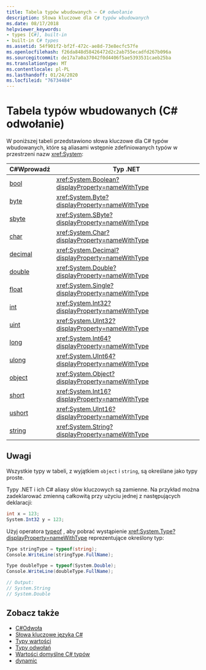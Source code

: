 ```yaml
---
title: Tabela typów wbudowanych — C# odwołanie
description: Słowa kluczowe dla C# typów wbudowanych
ms.date: 08/17/2018
helpviewer_keywords:
- types [C#], built-in
- built-in C# types
ms.assetid: 54f901f2-bf2f-472c-ae8d-73e8ecfc57fe
ms.openlocfilehash: f26da848d58426472d2c2ab755ecadfd267b096a
ms.sourcegitcommit: de17a7a0a37042f0d4406f5ae5393531caeb25ba
ms.translationtype: MT
ms.contentlocale: pl-PL
ms.lasthandoff: 01/24/2020
ms.locfileid: "76734484"
---
```

# <a name="built-in-types-table-c-reference"></a>Tabela typów wbudowanych (C# odwołanie)

W poniższej tabeli przedstawiono słowa kluczowe dla C# typów wbudowanych, które są aliasami wstępnie zdefiniowanych typów w przestrzeni nazw <xref:System>:

|C#Wprowadź|Typ .NET|  
|--------------|-------------------------|  
|[bool](../builtin-types/bool.md)|<xref:System.Boolean?displayProperty=nameWithType>|  
|[byte](../builtin-types/integral-numeric-types.md)|<xref:System.Byte?displayProperty=nameWithType>|  
|[sbyte](../builtin-types/integral-numeric-types.md)|<xref:System.SByte?displayProperty=nameWithType>|  
|[char](../builtin-types/char.md)|<xref:System.Char?displayProperty=nameWithType>|  
|[decimal](../builtin-types/floating-point-numeric-types.md)|<xref:System.Decimal?displayProperty=nameWithType>|  
|[double](../builtin-types/floating-point-numeric-types.md)|<xref:System.Double?displayProperty=nameWithType>|  
|[float](../builtin-types/floating-point-numeric-types.md)|<xref:System.Single?displayProperty=nameWithType>|  
|[int](../builtin-types/integral-numeric-types.md)|<xref:System.Int32?displayProperty=nameWithType>|  
|[uint](../builtin-types/integral-numeric-types.md)|<xref:System.UInt32?displayProperty=nameWithType>|  
|[long](../builtin-types/integral-numeric-types.md)|<xref:System.Int64?displayProperty=nameWithType>|  
|[ulong](../builtin-types/integral-numeric-types.md)|<xref:System.UInt64?displayProperty=nameWithType>|  
|[object](../builtin-types/reference-types.md)|<xref:System.Object?displayProperty=nameWithType>|  
|[short](../builtin-types/integral-numeric-types.md)|<xref:System.Int16?displayProperty=nameWithType>|  
|[ushort](../builtin-types/integral-numeric-types.md)|<xref:System.UInt16?displayProperty=nameWithType>|  
|[string](../builtin-types/reference-types.md)|<xref:System.String?displayProperty=nameWithType>|  
  
## <a name="remarks"></a>Uwagi

Wszystkie typy w tabeli, z wyjątkiem `object` i `string`, są określane jako typy proste.

Typy .NET i ich C# aliasy słów kluczowych są zamienne. Na przykład można zadeklarować zmienną całkowitą przy użyciu jednej z następujących deklaracji:

```csharp
int x = 123;
System.Int32 y = 123;
```

Użyj operatora [typeof](../operators/type-testing-and-cast.md#typeof-operator) , aby pobrać wystąpienie <xref:System.Type?displayProperty=nameWithType> reprezentujące określony typ:

```csharp
Type stringType = typeof(string);
Console.WriteLine(stringType.FullName);

Type doubleType = typeof(System.Double);
Console.WriteLine(doubleType.FullName);

// Output:
// System.String
// System.Double
```

## <a name="see-also"></a>Zobacz także

- [C#Odwoła](../index.md)
- [Słowa kluczowe języka C#](index.md)
- [Typy wartości](../builtin-types/value-types.md)
- [Typy odwołań](reference-types.md)
- [Wartości domyślne C# typów](../builtin-types/default-values.md)
- [dynamic](../builtin-types/reference-types.md#the-dynamic-type)
